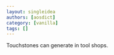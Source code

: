 ```yaml
---
layout: singleidea
authors: [aosdict]
category: [vanilla]
tags: []
---
```

Touchstones can generate in tool shops.
